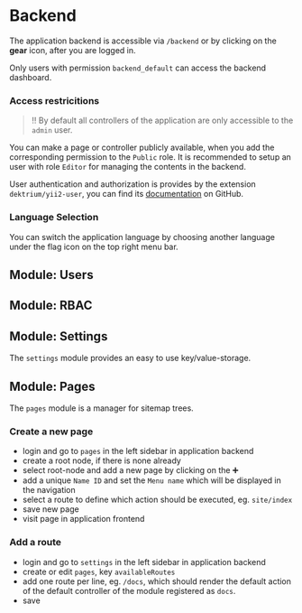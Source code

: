 Backend
=======

The application backend is accessible via `/backend` or by clicking on the **gear** icon, after you are logged in.

Only users with permission `backend_default` can access the backend dashboard.

### Access restricitions

> :bangbang: By default all controllers of the application are only accessible to the `admin` user.

You can make a page or controller publicly available, when you add the corresponding permission to the `Public` role.
It is recommended to setup an user with role `Editor` for managing the contents in the backend.

User authentication and authorization is provides by the extension `dektrium/yii2-user`, you can find its 
[documentation](https://github.com/dektrium/yii2-user/blob/master/docs/README.md) on GitHub.

### Language Selection

You can switch the application language by choosing another language under the flag icon on the top right menu bar.

Module: Users
--------

Module: RBAC
--------

Module: Settings
--------

The `settings` module provides an easy to use key/value-storage.


Module: Pages
-----

The `pages` module is a manager for sitemap trees.

### Create a new page

- login and go to `pages` in the left sidebar in application backend
- create a root node, if there is none already
- select root-node and add a new page by clicking on the :heavy_plus_sign:
 - add a unique `Name ID` and set the `Menu name` which will be displayed in the navigation
 - select a route to define which action should be executed, eg. `site/index`
 - save new page
- visit page in application frontend

### Add a route

- login and go to `settings` in the left sidebar in application backend
- create or edit `pages`, key `availableRoutes`
- add one route per line, eg. `/docs`, which should render the default action of the default controller of the module
  registered as `docs`.
- save

